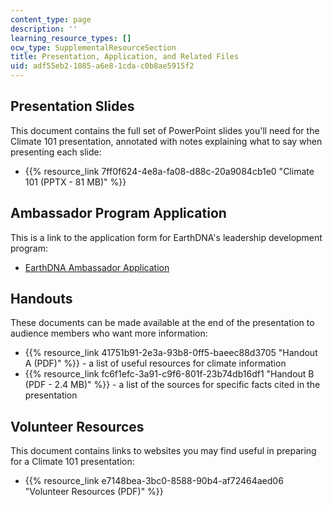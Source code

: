 ```yaml
---
content_type: page
description: ''
learning_resource_types: []
ocw_type: SupplementalResourceSection
title: Presentation, Application, and Related Files
uid: adf55eb2-1085-a6e8-1cda-c0b8ae5915f2
---
```


Presentation Slides
-------------------

This document contains the full set of PowerPoint slides you'll need for the Climate 101 presentation, annotated with notes explaining what to say when presenting each slide:

*   {{% resource_link 7ff0f624-4e8a-fa08-d88c-20a9084cb1e0 "Climate 101 (PPTX - 81 MB)" %}}

Ambassador Program Application
------------------------------

This is a link to the application form for EarthDNA's leadership development program:

*   [EarthDNA Ambassador Application](https://docs.google.com/forms/d/e/1FAIpQLSfduTbn5-XyCu6hpsZzK1E31vgJs8XnpSa8poccsCxKVTxLqw/viewform)

Handouts
--------

These documents can be made available at the end of the presentation to audience members who want more information:

*   {{% resource_link 41751b91-2e3a-93b8-0ff5-baeec88d3705 "Handout A (PDF)" %}} - a list of useful resources for climate information
*   {{% resource_link fc6f1efc-3a91-c9f6-801f-23b74db16df1 "Handout B (PDF - 2.4 MB)" %}} - a list of the sources for specific facts cited in the presentation

Volunteer Resources
-------------------

This document contains links to websites you may find useful in preparing for a Climate 101 presentation:

*   {{% resource_link e7148bea-3bc0-8588-90b4-af72464aed06 "Volunteer Resources (PDF)" %}}